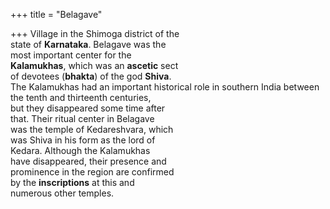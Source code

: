 +++
title = "Belagave"

+++
Village in the Shimoga district of the  
state of **Karnataka**. Belagave was the  
most important center for the  
**Kalamukhas**, which was an **ascetic** sect  
of devotees (**bhakta**) of the god **Shiva**.  
The Kalamukhas had an important historical role in southern India between  
the tenth and thirteenth centuries,  
but they disappeared some time after  
that. Their ritual center in Belagave  
was the temple of Kedareshvara, which  
was Shiva in his form as the lord of  
Kedara. Although the Kalamukhas  
have disappeared, their presence and  
prominence in the region are confirmed  
by the **inscriptions** at this and  
numerous other temples.